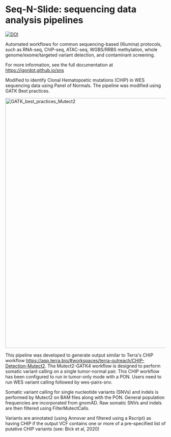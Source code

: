 # Seq-N-Slide: sequencing data analysis pipelines

[![DOI](https://zenodo.org/badge/66501450.svg)](https://zenodo.org/badge/latestdoi/66501450)

Automated workflows for common sequencing-based (Illumina) protocols, such as RNA-seq, ChIP-seq, ATAC-seq, WGBS/RRBS methylation, whole genome/exome/targeted variant detection, and contaminant screening.

For more information, see the full documentation at https://igordot.github.io/sns

Modified to identify Clonal Hematopoetic mutations (CHIP) in WES sequencing data using Panel of Normals. The pipeline was modified using GATK Best practices.  

<img width="786" alt="GATK_best_practices_Mutect2" src="https://user-images.githubusercontent.com/26681884/207418325-22d6807b-2605-4836-a0dd-7daaeaddb162.png">

This pipeline was developed to generate output similar to Terra's CHIP workflow https://app.terra.bio/#workspaces/terra-outreach/CHIP-Detection-Mutect2.
The Mutect2-GATK4 workflow is designed to perform somatic variant calling on a single tumor-normal pair. This CHIP workflow has been configured to run in tumor-only mode with a PON. Users need to run WES variant calling followed by wes-pairs-snv. 

Somatic variant calling for single nucleotide variants (SNVs) and indels is performed by Mutect2 on BAM files along with the PON. General population frequencies are incorporated from gnomAD. Raw somatic SNVs and indels are then filtered using FilterMutectCalls.

Variants are annotated (using Annovar and filtered using a Rscript) as having CHIP if the output VCF contains one or more of a pre-specified list of putative CHIP variants (see: Bick et al, 2020)

